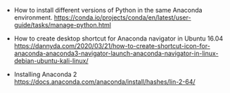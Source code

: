 * How to install different versions of Python in the same Anaconda environment.
https://conda.io/projects/conda/en/latest/user-guide/tasks/manage-python.html

* How to create desktop shortcut for Anaconda navigator in Ubuntu 16.04
https://dannyda.com/2020/03/21/how-to-create-shortcut-icon-for-anaconda-anaconda3-navigator-launch-anaconda-navigator-in-linux-debian-ubuntu-kali-linux/

* Installing Anaconda 2
https://docs.anaconda.com/anaconda/install/hashes/lin-2-64/